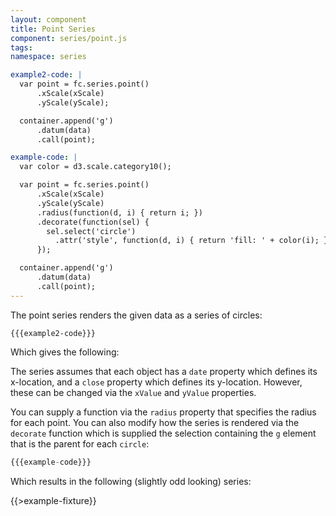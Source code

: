 ```yaml
---
layout: component
title: Point Series
component: series/point.js
tags:
namespace: series

example2-code: |
  var point = fc.series.point()
      .xScale(xScale)
      .yScale(yScale);

  container.append('g')
      .datum(data)
      .call(point);

example-code: |
  var color = d3.scale.category10();

  var point = fc.series.point()
      .xScale(xScale)
      .yScale(yScale)
      .radius(function(d, i) { return i; })
      .decorate(function(sel) {
        sel.select('circle')
          .attr('style', function(d, i) { return 'fill: ' + color(i); });
      });

  container.append('g')
      .datum(data)
      .call(point);
---
```


The point series renders the given data as a series of circles:

```
{{{example2-code}}}
```

Which gives the following:

<div id="series_point" class="chart"> </div>
<script type="text/javascript">
(function() {
    var desiredWidth = $('#series_point').width(),
        desiredHeight = desiredWidth / 2.4; //keeps the width-height ratio at 600-250 (defaults for createFixture)
    var f = createFixture('#series_point', desiredWidth, desiredHeight, null, function() { return true; });
    var container = f.container, data = f.data,
      xScale = f.xScale, yScale = f.yScale;
    {{{example2-code }}}
}());
</script>

The series assumes that each object has a `date` property which defines its x-location, and a `close` property which defines its y-location. However, these can be changed via the `xValue` and `yValue` properties.

You can supply a function via the `radius` property that specifies the radius for each point. You can also modify how the series is rendered via the `decorate` function which is supplied the selection containing the `g` element that is the parent for each `circle`:

```js
{{{example-code}}}
```

Which results in the following (slightly odd looking) series:

{{>example-fixture}}
